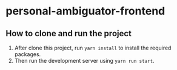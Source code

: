 # personal-ambiguator-frontend

## How to clone and run the project
1. After clone this project, run `yarn install` to install the required packages.
2. Then run the development server using `yarn run start`.
